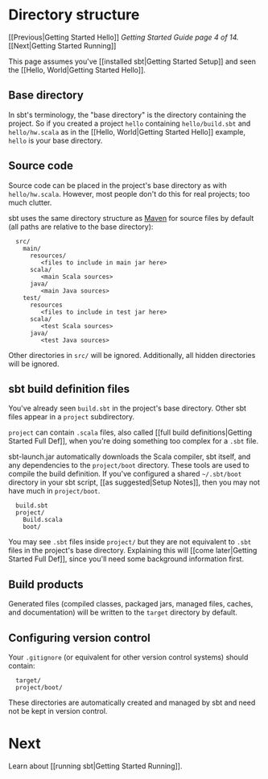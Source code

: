 [Maven]: http://maven.apache.org/

# Directory structure

[[Previous|Getting Started Hello]] _Getting Started Guide page 4 of 14._ [[Next|Getting Started Running]]

This page assumes you've [[installed sbt|Getting Started Setup]] and seen the [[Hello, World|Getting Started Hello]].

## Base directory

In sbt's terminology, the "base directory" is the directory containing the
project. So if you created a project `hello` containing `hello/build.sbt`
and `hello/hw.scala` as in the [[Hello, World|Getting Started Hello]] example, `hello`
is your base directory.

## Source code

Source code can be placed in the project's base directory as with
`hello/hw.scala`. However, most people don't do this for real projects; too
much clutter.

sbt uses the same directory structure as [Maven] for source files by default
(all paths are relative to the base directory):

```text
  src/
    main/
      resources/
         <files to include in main jar here>
      scala/
         <main Scala sources>
      java/
         <main Java sources>
    test/
      resources
         <files to include in test jar here>
      scala/
         <test Scala sources>
      java/
         <test Java sources>
```

Other directories in `src/` will be ignored.  Additionally, all hidden directories will be ignored.

## sbt build definition files

You've already seen `build.sbt` in the project's base directory. Other sbt
files appear in a `project` subdirectory.

`project` can contain `.scala` files, also called
[[full build definitions|Getting Started Full Def]], when you're doing
something too complex for a `.sbt` file.

sbt-launch.jar automatically downloads the Scala compiler, sbt itself, and
any dependencies to the `project/boot` directory. These tools are used to
compile the build definition. If you've configured a shared `~/.sbt/boot`
directory in your sbt script, [[as suggested|Setup Notes]], then you may not
have much in `project/boot`.

```text
  build.sbt
  project/
    Build.scala
    boot/
```

You may see `.sbt` files inside `project/` but they are not equivalent to
`.sbt` files in the project's base directory. Explaining this will
[[come later|Getting Started Full Def]], since you'll need some background
information first.

## Build products

Generated files (compiled classes, packaged jars, managed files, caches, and documentation) will be written to the `target` directory by default.

## Configuring version control

Your `.gitignore` (or equivalent for other version control systems) should contain:

```text
  target/
  project/boot/
```

These directories are automatically created and managed by sbt and need not be kept in version control.

# Next

Learn about [[running sbt|Getting Started Running]].
